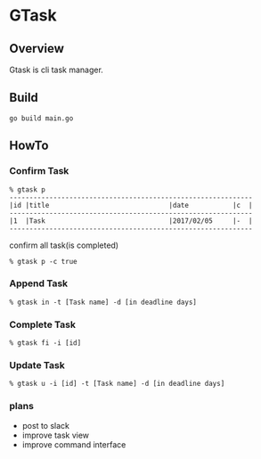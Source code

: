 # GTask

## Overview
Gtask is cli task manager.

## Build
```
go build main.go
```

## HowTo
### Confirm Task
```
% gtask p
-------------------------------------------------------------
|id |title                              |date           |c  |
-------------------------------------------------------------
|1  |Task                               |2017/02/05     |-  |
-------------------------------------------------------------
```

confirm all task(is completed)
```
% gtask p -c true
```


### Append Task
```
% gtask in -t [Task name] -d [in deadline days]
```

### Complete Task
```
% gtask fi -i [id]
```

### Update Task
```
% gtask u -i [id] -t [Task name] -d [in deadline days]
```

### plans
- post to slack
- improve task view
- improve command interface

